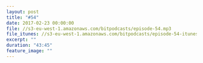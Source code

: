 ```yaml
---
layout: post
title: "#54"
date: 2017-02-23 00:00:00
file: //s3-eu-west-1.amazonaws.com/bitpodcasts/episode-54.mp3
file_itunes: //s3-eu-west-1.amazonaws.com/bitpodcasts/episode-54-itunes.m4a
excerpt: ""
duration: "43:45"
feature_image: ""
---
```

